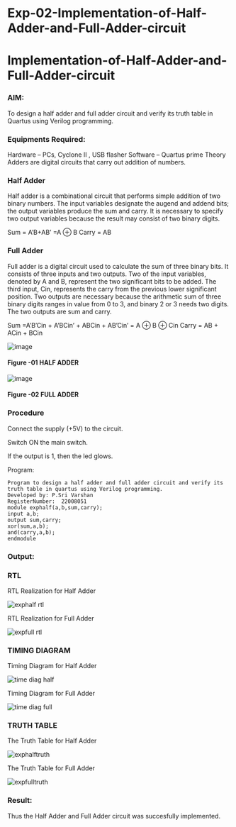 # Exp-02-Implementation-of-Half-Adder-and-Full-Adder-circuit

# Implementation-of-Half-Adder-and-Full-Adder-circuit
### AIM:
To design a half adder and full adder circuit and verify its truth table in Quartus using Verilog programming.

### Equipments Required:
Hardware – PCs, Cyclone II , USB flasher
Software – Quartus prime
Theory
Adders are digital circuits that carry out addition of numbers.

### Half Adder
Half adder is a combinational circuit that performs simple addition of two binary numbers. The input variables designate the augend and addend bits; the output variables produce the sum and carry. It is necessary to specify two output variables because the result may consist of two binary digits.

Sum = A’B+AB’ =A ⊕ B Carry = AB

### Full Adder
Full adder is a digital circuit used to calculate the sum of three binary bits. It consists of three inputs and two outputs. Two of the input variables, denoted by A and B, represent the two significant bits to be added. The third input, Cin, represents the carry from the previous lower significant position. Two outputs are necessary because the arithmetic sum of three binary digits ranges in value from 0 to 3, and binary 2 or 3 needs two digits. The two outputs are sum and carry.

Sum =A’B’Cin + A’BCin’ + ABCin + AB’Cin’ = A ⊕ B ⊕ Cin Carry = AB + ACin + BCin

 ![image](https://user-images.githubusercontent.com/36288975/163552156-a13e5a56-c638-4110-97d9-8896907c8d25.png)

#### Figure -01 HALF ADDER 


![image](https://user-images.githubusercontent.com/36288975/163552057-b3547877-6d07-45b4-b7e0-bcfebfad9e1d.png)

#### Figure -02 FULL ADDER 

### Procedure

Connect the supply (+5V) to the circuit.

Switch ON the main switch.

If the output is 1, then the led glows.

Program:
```
Program to design a half adder and full adder circuit and verify its truth table in quartus using Verilog programming.
Developed by: P.Sri Varshan
RegisterNumber:  22008051
module exphalf(a,b,sum,carry);
input a,b;
output sum,carry;
xor(sum,a,b);
and(carry,a,b);
endmodule

```

### Output:
### RTL
RTL Realization for Half Adder

![exphalf rtl](https://user-images.githubusercontent.com/114944059/210393281-7b7e5515-04b6-4b63-a754-2f58ea2bd669.jpg)

RTL Realization for Full Adder

![expfull rtl](https://user-images.githubusercontent.com/114944059/210394541-f756ef71-0c80-46f2-8ba3-c489bcb2e1e3.jpg)

### TIMING DIAGRAM
Timing Diagram for Half Adder

![time diag half](https://user-images.githubusercontent.com/114944059/210393555-13c253f9-79d6-49f1-baff-df6cc5ea736a.png)

Timing Diagram for Full Adder

![time diag full](https://user-images.githubusercontent.com/114944059/210394253-4ccd65cc-ad36-43ed-859f-90bebaf72d83.png)


### TRUTH TABLE 

The Truth Table for Half Adder

![exphalftruth](https://user-images.githubusercontent.com/114944059/210388206-9f3ac8b1-ee4b-459e-aa07-c706c57db395.jpg)

The Truth Table for Full Adder

![expfulltruth](https://user-images.githubusercontent.com/114944059/210388708-c847152b-0d07-4f0a-8aa2-df6f205a27d1.jpg)



### Result:
Thus the Half Adder and Full Adder circuit was succesfully implemented.
